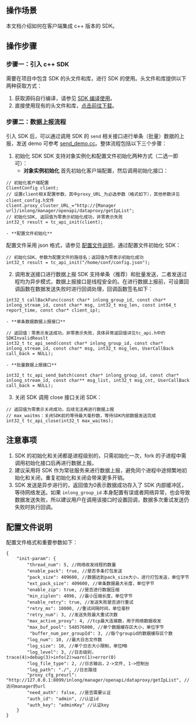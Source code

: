 ## 操作场景
本文档介绍如何在客户端集成 c++ 版本的 SDK。

## 操作步骤
### 步骤一：引入 c++ SDK
需要在项目中包含 SDK 的头文件和库，进行 SDK 的使用。头文件和库提供以下两种获取方式：
1. 获取源码自行编译，请参见 [SDK 编译使用](https://github.com/apache/inlong/tree/release-1.3.0/inlong-sdk/dataproxy-sdk-twins/dataproxy-sdk-cpp)。
2. 直接使用现有的头文件和库，[点击前往下载](https://inlong-resource-1312784730.cos-website.ap-guangzhou.myqcloud.com/download/index.html)。

### 步骤二：数据上报流程
引入 SDK 后，可以通过调用 SDK 的 `send` 相关接口进行单条（批量）数据的上报，发送 demo 可参考 [send_demo.cc](https://github.com/apache/inlong/blob/release-1.3.0/inlong-sdk/dataproxy-sdk-twins/dataproxy-sdk-cpp/release/demo/send_demo.cc)。整体流程包括以下三个步骤：
1. 初始化 SDK
SDK 支持对象实例化和配置文件初始化两种方式（二选一即可）：
	- **对象实例初始化**
首先初始化客户端配置，然后调用初始化接口：
``` 
// 初始化客户端配置
ClientConfig client;
// 设置client相关配置参数，其中proxy_URL_为必选参数（格式如下），其他参数详见client_config.h文件
client.proxy_cluster_URL_="http://{Manager url}/inlong/manager/openapi/dataproxy/getIpList";
// 初始化SDK, 返回值为零表示初始化成功，非零表示失败
int32_t result = tc_api_init(client);
```
	- **配置文件初始化**
配置文件采用 json 格式，请参见 [配置文件说明](#配置文件说明)，通过配置文件初始化 SDK：
```
// 初始化SDK，参数为配置文件的路径名；返回值为零表示初始化成功
int32_t result = tc_api_init("/home/conf/config.json");
```

2. 调用发送接口进行数据上报
SDK 支持单条（推荐）和批量发送，二者发送过程均为异步模式，数据上报接口是线程安全的。在进行数据上报前，可设置回调函数在数据发送失败时进行回调处理，回调函数签名如下：
```
int32_t callBackFunc(const char* inlong_group_id, const char* inlong_stream_id, const char* msg, int32_t msg_len, const int64_t report_time, const char* client_ip);
```
	- **单条数据数据上报接口**
```
// 返回值：零表示发送成功，非零表示失败，具体异常返回值详见tc_api.h中的SDKInvalidReuslt
int32_t tc_api_send(const char* inlong_group_id, const char* inlong_stream_id, const char* msg, int32_t msg_len, UserCallBack call_back = NULL);
```
	- **批量数据上报接口**
```
int32_t tc_api_send_batch(const char* inlong_group_id, const char* inlong_stream_id, const char** msg_list, int32_t msg_cnt, UserCallBack call_back = NULL);
```

3. 关闭 SDK
调用 close 接口关闭 SDK：
```
// 返回值为零表示关闭成功，后续无法再进行数据上报
// max_waitms：关闭SDK前的等待最大毫秒数，等待SDK内部数据发送完成
int32_t tc_api_close(int32_t max_waitms);
```

## 注意事项
1. SDK 的初始化和关闭都是进程级别的，只需初始化一次，fork 的子进程中需调用初始化接口后再进行数据上报。
2. 建议采用将 SDK 作为常驻服务来进行数据上报，避免同个进程中途频繁地初始化和关闭，重复初始化和关闭会带来更多开销。
3. SDK 发送是异步进行的，返回值为0表示数据成功存入了 SDK 内部缓冲区，等待网络发送。如果 `inlong_group_id` 本身配置有误或者网络异常，也会导致数据发送失败，所以建议用户在调用该接口时设置回调，数据多次重试发送仍失败时执行回调。

## 配置文件说明<span id="配置文件说明"></span>
配置文件格式和重要参数如下：
```
{
    "init-param": {
        "thread_num": 5, //网络收发线程的数量
        "enable_pack": true, //是否多条打包发送
        "pack_size": 409600, //数据达到pack_size大小，进行打包发送，单位字节
        "ext_pack_size": 409600, //单条数据最大长度，单位字节
        "enable_zip": true, //是否进行数据压缩
        "min_ziplen": 4096, //最小压缩长度，单位字节
        "enable_retry": true, //发送失败是否进行重试
        "retry_ms": 10000, //重试间隔时间，单位毫秒
        "retry_num": 3, //发送失败最大重试次数
        "max_active_proxy": 4, //tcp最大连接数，用于网络数据收发
        "max_buf_pool": 548576000, //单个数据缓存区大小，单位字节
		 "buffer_num_per_groupId": 3, //每个groupid的数据缓存区个数
        "log_num": 10, //最大日志文件数
        "log_size": 10, //单个日志大小限制，单位MB
        "log_level": 3, //日志级别，trace(4)>debug(3)>info(2)>warn(1)>error(0)
        "log_file_type": 2, //日志输出，2->文件, 1->控制台
        "log_path": "./", //日志路径
        "proxy_cfg_preurl": "http://127.0.0.1:8099/inlong/manager/openapi/dataproxy/getIpList", //访问manager的url
        "need_auth": false, //是否需要认证
        "auth_id": "admin", //认证id
        "auth_key": "adminKey" //认证key
    }
}
```
